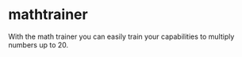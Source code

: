 # mathtrainer
With the math trainer you can easily train your capabilities to multiply numbers up to 20.
